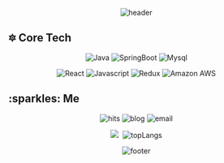 <p align="center">
    <img src = "https://capsule-render.vercel.app/api?type=wave&color=AAABD3&height=200&section=header&text=🔅💞&fontColor=383A3F&fontSize=52&&animation=blink" alt="header" />
</p>

<p align="center">
    <h2> 🔯️ Core Tech </h2>
</p>

<p align="center">
   <img src = "https://img.shields.io/badge/-Java-007396?logo=Java" alt="Java" />
   <img src = "https://img.shields.io/badge/-SpringBoot-6DB33F?logo=Spring" alt="SpringBoot" />
   <img src = "https://img.shields.io/badge/-MySQL-4479A1?style=flat&logo=MySQL" alt="Mysql" />
</p>

<p align="center">
   <img src = "https://img.shields.io/badge/-React-61dafb?logo=React" alt="React" />
   <img src = "https://img.shields.io/badge/-JavaScript-f7df1e?logo=JavaScript" alt="Javascript" />
   <img src = "https://img.shields.io/badge/-Redux-764abc?logo=Redux" alt="Redux" />
   <img src = "https://img.shields.io/badge/-Amazon&nbsp;AWS-232f3e?style=flat&logo=Amazon" alt="Amazon AWS" />
</p>

<p align="center">
    <h2> :sparkles: Me </h2>
</p>

<p align="center">
    <img src = "https://hits.seeyoufarm.com/api/count/incr/badge.svg?url=https%3A%2F%2Fgithub.com%2Fwldnswldnswl&count_bg=%23141321&title_bg=%236C49B8&icon=&icon_color=%23E7E7E7&title=hits&edge_flat=false"
         alt="hits" />
    <img src="https://img.shields.io/badge/-Tech%20Blog-6C49B8?logo=Bloglovin&link=https://blog.naver.com/wldnswldnswl" alt="blog"/>
    <img src="https://img.shields.io/badge/-Gmail-d93a7c?logo=Gmail?link=mailto:jiunlee97@gmail.com" alt="email"/>
</p>
<p align="center">
   <img src = "https://github-readme-stats.vercel.app/api?theme=cobalt&&username=wldnswldnswl" />&nbsp;
   <img src = "https://github-readme-stats.vercel.app/api/top-langs/?username=wldnswldnswl&layout=compact&theme=cobalt" alt="topLangs" />
</p>
    
<p align="center">
   <img src = "https://capsule-render.vercel.app/api?type=Rect&color=353866&height=20&section=footer" alt="footer" />
</p>
 

